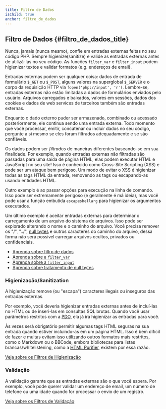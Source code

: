 ```yaml
---
title: Filtro de Dados
isChild: true
anchor: filtro_de_dados
---
```


## Filtro de Dados {#filtro_de_dados_title}

Nunca, jamais (nunca mesmo), confie em entradas externas feitas no seu código PHP. Sempre higienize(sanitize) e valide
as entradas externas antes de utilizá-las no seu código. As funcões `filter_var` e `filter_input` podem higienizar
textos e validar formatos (e.g.  endereços de email).

Entradas externas podem ser qualquer coisa: dados de entrada de formulário `$_GET` ou `$_POST`, alguns valores na
superglobal `$_SERVER` e o corpo da requisição HTTP via `fopen('php://input', 'r')`. Lembre-se, entradas externas não
estão limitadas a dados de formulários enviados pelo usuário. Arquivos carregados e baixados, valores em sessões,
dados dos cookies e dados de web services de terceiros também são entradas externas.

Enquanto o dado externo puder ser armazenado, combinado ou acessado posteriormente, ele continua sendo uma entrada
externa. Todo momento que você processar, emitir, concatenar ou incluir dados no seu código, pergunte a si mesmo se
eles foram filtrados adequadamente e se são confiáveis.

Os dados podem ser _filtrados_ de maneiras diferentes baseando-se em sua finalidade. Por exemplo, quando entradas
externas não filtradas são passadas para uma saída de página HTML, elas podem executar HTML e JavaScript no seu site!
Isso é conhecido como Cross-Site Scripting (XSS) e pode ser um ataque bem perigoso. Um modo de evitar o XSS é
higienizar todas as tags HTML da entrada, removendo as tags ou escapando-as usando entidades HTML.

Outro exemplo é ao passar opções para execução na linha de comando. Isso pode ser extremamente perigoso (e geralmente
é má ideia), mas você pode usar a função embutida `escapeshellarg` para higienizar os argumentos executados.

Um último exemplo é aceitar entradas externas para determinar o carregamento de um arquivo do sistema de arquivos.
Isso pode ser explorado alterando o nome e o caminho do arquivo. Você precisa remover os "/", "../", [null bytes][6] e
outros caracteres do caminho do arquivo, dessa forma não será possível carregar arquivos ocultos, privados ou
confidenciais.

* [Aprenda sobre filtro de dados][1]
* [Aprenda sobre a `filter_var`][4]
* [Aprenda sobre a `filter_input`][5]
* [Aprenda sobre tratamento de null bytes][6]

### Higienização/Sanitization

A higienização remove (ou "escapa") caracteres ilegais ou inseguros das entradas externas.

Por exemplo, você deveria higienizar entradas externas antes de incluí-las no HTML ou de inseri-las em consultas SQL
brutas. Quando você usar parâmetros restritos com a [PDO](#databases), ela já irá higienizar as entradas para você.

Às vezes será obrigatório permitir algumas tags HTML seguras na sua entrada quando estiver incluindo-as em um página
HTML. Isso é bem difícil de fazer e muitas evitam isso utilizando outros formatos mais restritos, como o Markdown ou
o BBCode, embora bibliotecas para listas brancas/whitelistening, como a [HTML Purifier][html-purifier], existem por
essa razão.

[Veja sobre os Filtros de Higienização][2]

### Validação

A validação garante que as entradas externas são o que você espera. Por exemplo, você pode querer validar um endereço
de email, um número de telefone ou uma idade quando for processar o envio de um registro.

[Veja sobre os Filtros de Validação][3]

[1]: http://www.php.net/manual/en/book.filter.php
[2]: http://www.php.net/manual/en/filter.filters.sanitize.php
[3]: http://www.php.net/manual/en/filter.filters.validate.php
[4]: http://php.net/manual/en/function.filter-var.php
[5]: http://www.php.net/manual/en/function.filter-input.php
[6]: http://php.net/manual/en/security.filesystem.nullbytes.php
[html-purifier]: http://htmlpurifier.org/
